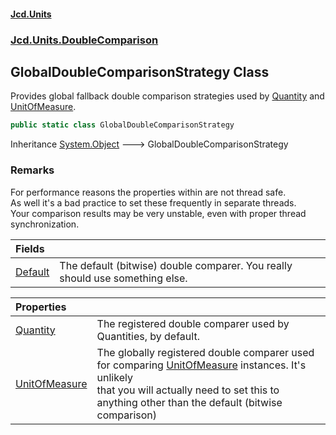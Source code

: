 #### [Jcd.Units](index.md 'index')
### [Jcd.Units.DoubleComparison](Jcd.Units.DoubleComparison.md 'Jcd.Units.DoubleComparison')

## GlobalDoubleComparisonStrategy Class

Provides global fallback double comparison strategies used by [Quantity](GlobalDoubleComparisonStrategy.Quantity.md 'Jcd.Units.DoubleComparison.GlobalDoubleComparisonStrategy.Quantity') and  
[UnitOfMeasure](GlobalDoubleComparisonStrategy.UnitOfMeasure.md 'Jcd.Units.DoubleComparison.GlobalDoubleComparisonStrategy.UnitOfMeasure').

```csharp
public static class GlobalDoubleComparisonStrategy
```

Inheritance [System.Object](https://docs.microsoft.com/en-us/dotnet/api/System.Object 'System.Object') &#129106; GlobalDoubleComparisonStrategy

### Remarks
For performance reasons the properties within are not thread safe.  
As well it's a bad practice to set these frequently in separate threads.  
Your comparison results may be very unstable, even with proper thread synchronization.

| Fields | |
| :--- | :--- |
| [Default](GlobalDoubleComparisonStrategy.Default.md 'Jcd.Units.DoubleComparison.GlobalDoubleComparisonStrategy.Default') | The default (bitwise) double comparer. You really should use something else. |

| Properties | |
| :--- | :--- |
| [Quantity](GlobalDoubleComparisonStrategy.Quantity.md 'Jcd.Units.DoubleComparison.GlobalDoubleComparisonStrategy.Quantity') | The registered double comparer used by Quantities, by default. |
| [UnitOfMeasure](GlobalDoubleComparisonStrategy.UnitOfMeasure.md 'Jcd.Units.DoubleComparison.GlobalDoubleComparisonStrategy.UnitOfMeasure') | The globally registered double comparer used for comparing [UnitOfMeasure](GlobalDoubleComparisonStrategy.UnitOfMeasure.md 'Jcd.Units.DoubleComparison.GlobalDoubleComparisonStrategy.UnitOfMeasure') instances. It's unlikely<br/>that you will actually need to set this to anything other than the default (bitwise comparison) |
